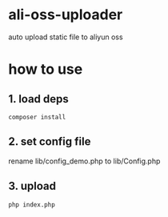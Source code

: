 # ali-oss-uploader
auto upload static file to aliyun oss

# how to use

## 1. load deps
```shell
composer install
```
## 2. set config file 
rename lib/config_demo.php to lib/Config.php

## 3. upload

```shell
php index.php
```